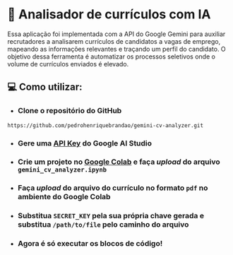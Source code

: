 # 📃 Analisador de currículos com IA 

Essa aplicação foi implementada com a API do Google Gemini para auxiliar recrutadores a analisarem currículos de candidatos a vagas de emprego, mapeando as informações relevantes e traçando um perfil do candidato. O objetivo dessa ferramenta é automatizar os processos seletivos onde o volume de currículos enviados é elevado.

## 💻 Como utilizar:

- ### Clone o repositório do GitHub
```
https://github.com/pedrohenriquebrandao/gemini-cv-analyzer.git
```
- ### Gere uma [API Key](https://aistudio.google.com/app/apikey?utm_source=website&utm_medium=referral&utm_campaign=Alura&utm_content=) do Google AI Studio
- ### Crie um projeto no [Google Colab](https://colab.research.google.com/) e faça *upload* do arquivo `gemini_cv_analyzer.ipynb` 
- ### Faça *upload* do arquivo do currículo no formato `pdf` no ambiente do Google Colab
- ### Substitua `SECRET_KEY` pela sua própria chave gerada e substitua `/path/to/file` pelo caminho do arquivo
- ### Agora é só executar os blocos de código!
  
